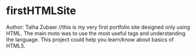 # firstHTMLSite
Author: Talha Zubaer
//this is my very first portfolio site designed only using HTML. The main moto was to use the most useful tags and understanding the language.
This project could help you learn/know about basics of HTML5.
